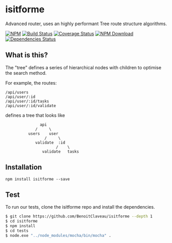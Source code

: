 # isitforme
Advanced router, uses an highly performant Tree route structure algorithms.

 [![NPM][npm-image]][npm-url]
 [![Build Status][travis-image]][travis-url]
 [![Coverage Status][coveralls-image]][coveralls-url]
 [![NPM Download][npm-image-download]][npm-url]
 [![Dependencies Status][david-dm-image]][david-dm-url]

## What is this?

The "tree" defines a series of hierarchical nodes with children to optimise the search method.

For example, the routes:

```
/api/users
/api/user/:id
/api/user/:id/tasks
/api/user/:id/validate
```

defines a tree that looks like

```
               api
             /     \
          users    user
                 /     \
             validate  :id
                      /    \   
                validate   tasks
```

## Installation

```shell
npm install isitforme --save
```

## Test

To run our tests, clone the isitforme repo and install the dependencies.

```bash
$ git clone https://github.com/BenoitClaveau/isitforme --depth 1
$ cd isitforme
$ npm install
$ cd tests
$ node.exe "../node_modules/mocha/bin/mocha" .
```

[npm-image]: https://img.shields.io/npm/v/isitforme.svg
[npm-image-download]: https://img.shields.io/npm/dm/isitforme.svg
[npm-url]: https://npmjs.org/package/isitforme
[travis-image]: https://travis-ci.org/BenoitClaveau/isitforme.svg?branch=master
[travis-url]: https://travis-ci.org/BenoitClaveau/isitforme
[coveralls-image]: https://coveralls.io/repos/BenoitClaveau/isitforme/badge.svg?branch=master&service=github
[coveralls-url]: https://coveralls.io/github/BenoitClaveau/isitforme?branch=master
[david-dm-image]: https://david-dm.org/BenoitClaveau/isitforme/status.svg
[david-dm-url]: https://david-dm.org/BenoitClaveau/isitforme